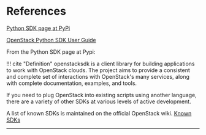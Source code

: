 # References

[Python SDK page at PyPi](https://pypi.org/project/openstacksdk/)

[OpenStack Python SDK User Guide](https://docs.openstack.org/mitaka/user-guide/sdk.html)

From the Python SDK page at Pypi:

!!! cite "Definition"
openstacksdk is a client library for building applications to work with
OpenStack clouds. The project aims to provide a consistent and complete set of
interactions with OpenStack's many services, along with complete documentation,
examples, and tools.

If you need to plug OpenStack into existing scripts using another language,
there are a variety of other SDKs at various levels of active development.

A list of known SDKs is maintained on the official OpenStack wiki.
[Known SDKs](https://wiki.openstack.org/wiki/SDKs)

---
